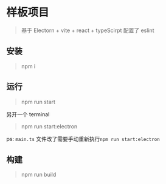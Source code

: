 # 样板项目

> 基于 Electorn + vite + react + typeScirpt
> 配置了 eslint

## 安装

> npm i

## 运行

> npm run start

另开一个 terminal

> npm run start:electron

ps: `main.ts` 文件改了需要手动重新执行`npm run start:electron`

## 构建

> npm run build
